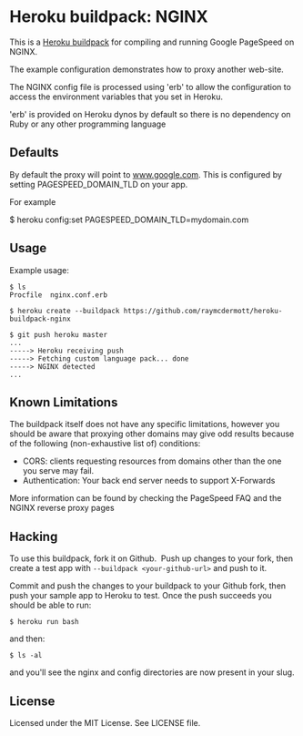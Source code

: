 Heroku buildpack: NGINX
=========================

This is a [Heroku buildpack](http://devcenter.heroku.com/articles/buildpack) for compiling and running Google PageSpeed on NGINX.

The example configuration demonstrates how to proxy another web-site.

The NGINX config file is processed using 'erb' to allow the configuration to access the environment variables that you set in Heroku.

'erb' is provided on Heroku dynos by default so there is no dependency on Ruby or any other programming language

Defaults
--------

By default the proxy will point to www.google.com. This is configured by setting PAGESPEED_DOMAIN_TLD on your app.

For example

 $ heroku config:set PAGESPEED_DOMAIN_TLD=mydomain.com

Usage
-----

Example usage:

    $ ls
    Procfile  nginx.conf.erb

    $ heroku create --buildpack https://github.com/raymcdermott/heroku-buildpack-nginx

    $ git push heroku master
    ...
    -----> Heroku receiving push
    -----> Fetching custom language pack... done
    -----> NGINX detected
    ...


Known Limitations
-----------------

The buildpack itself does not have any specific limitations, however you should be aware that proxying other domains may give odd results because of the following (non-exhaustive list of) conditions:

- CORS: clients requesting resources from domains other than the one you serve may fail.
- Authentication: Your back end server needs to support X-Forwards

More information can be found by checking the PageSpeed FAQ and the NGINX reverse proxy pages

Hacking
-------

To use this buildpack, fork it on Github.  Push up changes to your fork, then create a test app with `--buildpack <your-github-url>` and push to it.

Commit and push the changes to your buildpack to your Github fork, then push your sample app to Heroku to test. Once the push succeeds you should be able to run:

    $ heroku run bash

and then:

    $ ls -al

and you'll see the nginx and config directories are now present in your slug.

License
-------

Licensed under the MIT License. See LICENSE file.
